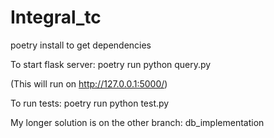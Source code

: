 # Integral_tc

poetry install to get dependencies

To start flask server: poetry run python query.py

(This will run on http://127.0.0.1:5000/)

To run tests: poetry run python test.py

My longer solution is on the other branch: db_implementation
